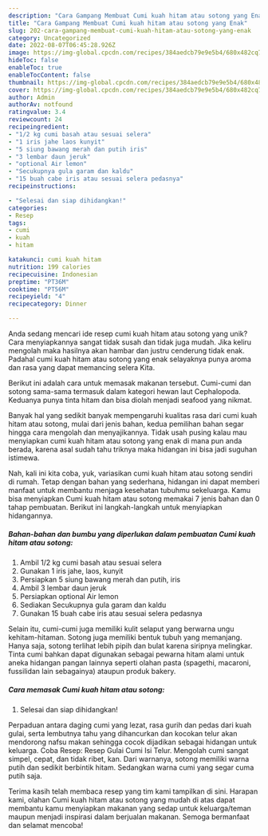 ```yaml
---
description: "Cara Gampang Membuat Cumi kuah hitam atau sotong yang Enak"
title: "Cara Gampang Membuat Cumi kuah hitam atau sotong yang Enak"
slug: 202-cara-gampang-membuat-cumi-kuah-hitam-atau-sotong-yang-enak
category: Uncategorized
date: 2022-08-07T06:45:28.926Z
image: https://img-global.cpcdn.com/recipes/384aedcb79e9e5b4/680x482cq70/cumi-kuah-hitam-atau-sotong-foto-resep-utama.jpg
hideToc: false
enableToc: true
enableTocContent: false
thumbnail: https://img-global.cpcdn.com/recipes/384aedcb79e9e5b4/680x482cq70/cumi-kuah-hitam-atau-sotong-foto-resep-utama.jpg
cover: https://img-global.cpcdn.com/recipes/384aedcb79e9e5b4/680x482cq70/cumi-kuah-hitam-atau-sotong-foto-resep-utama.jpg
author: Admin
authorAv: notfound
ratingvalue: 3.4
reviewcount: 24
recipeingredient:
- "1/2 kg cumi basah atau sesuai selera"
- "1 iris jahe laos kunyit"
- "5 siung bawang merah dan putih iris"
- "3 lembar daun jeruk"
- "optional Air lemon"
- "Secukupnya gula garam dan kaldu"
- "15 buah cabe iris atau sesuai selera pedasnya"
recipeinstructions:

- "Selesai dan siap dihidangkan!"
categories:
- Resep
tags:
- cumi
- kuah
- hitam

katakunci: cumi kuah hitam 
nutrition: 199 calories
recipecuisine: Indonesian
preptime: "PT36M"
cooktime: "PT56M"
recipeyield: "4"
recipecategory: Dinner

---
```





Anda sedang mencari ide resep cumi kuah hitam atau sotong yang unik? Cara menyiapkannya sangat tidak susah dan tidak juga mudah. Jika keliru mengolah maka hasilnya akan hambar dan justru cenderung tidak enak. Padahal cumi kuah hitam atau sotong yang enak selayaknya punya aroma dan rasa yang dapat memancing selera Kita.





Berikut ini adalah cara untuk memasak makanan tersebut. Cumi-cumi dan sotong sama-sama termasuk dalam kategori hewan laut Cephalopoda. Keduanya punya tinta hitam dan bisa diolah menjadi seafood yang nikmat.

Banyak hal yang sedikit banyak mempengaruhi kualitas rasa dari cumi kuah hitam atau sotong, mulai dari jenis bahan, kedua pemilihan bahan segar hingga cara mengolah dan menyajikannya. Tidak usah pusing kalau mau menyiapkan cumi kuah hitam atau sotong yang enak di mana pun anda berada, karena asal sudah tahu triknya maka hidangan ini bisa jadi suguhan istimewa.






Nah, kali ini kita coba, yuk, variasikan cumi kuah hitam atau sotong sendiri di rumah. Tetap dengan bahan yang sederhana, hidangan ini dapat memberi manfaat untuk membantu menjaga kesehatan tubuhmu sekeluarga. Kamu bisa menyiapkan Cumi kuah hitam atau sotong memakai 7 jenis bahan dan 0 tahap pembuatan. Berikut ini langkah-langkah untuk menyiapkan hidangannya.

<!--inarticleads1-->

##### Bahan-bahan dan bumbu yang diperlukan dalam pembuatan Cumi kuah hitam atau sotong:

1. Ambil 1/2 kg cumi basah atau sesuai selera
1. Gunakan 1 iris jahe, laos, kunyit
1. Persiapkan 5 siung bawang merah dan putih, iris
1. Ambil 3 lembar daun jeruk
1. Persiapkan optional Air lemon
1. Sediakan Secukupnya gula garam dan kaldu
1. Gunakan 15 buah cabe iris atau sesuai selera pedasnya


Selain itu, cumi-cumi juga memiliki kulit selaput yang berwarna ungu kehitam-hitaman. Sotong juga memiliki bentuk tubuh yang memanjang. Hanya saja, sotong terlihat lebih pipih dan bulat karena siripnya melingkar. Tinta cumi bahkan dapat digunakan sebagai pewarna hitam alami untuk aneka hidangan pangan lainnya seperti olahan pasta (spagethi, macaroni, fussilidan lain sebagainya) ataupun produk bakery. 

<!--inarticleads2-->

##### Cara memasak Cumi kuah hitam atau sotong:


1. Selesai dan siap dihidangkan!

Perpaduan antara daging cumi yang lezat, rasa gurih dan pedas dari kuah gulai, serta lembutnya tahu yang dihancurkan dan kocokan telur akan mendorong nafsu makan sehingga cocok dijadikan sebagai hidangan untuk keluarga. Coba Resep: Resep Gulai Cumi Isi Telur. Mengolah cumi sangat simpel, cepat, dan tidak ribet, kan. Dari warnanya, sotong memiliki warna putih dan sedikit berbintik hitam. Sedangkan warna cumi yang segar cuma putih saja. 

Terima kasih telah membaca resep yang tim kami tampilkan di sini. Harapan kami, olahan Cumi kuah hitam atau sotong yang mudah di atas dapat membantu kamu menyiapkan makanan yang sedap untuk keluarga/teman maupun menjadi inspirasi dalam berjualan makanan. Semoga bermanfaat dan selamat mencoba!
